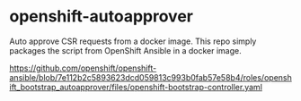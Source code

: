 # openshift-autoapprover
Auto approve CSR requests from a docker image.  This repo simply packages the script from
OpenShift Ansible in a docker image.

https://github.com/openshift/openshift-ansible/blob/7e112b2c5893623dcd059813c993b0fab57e58b4/roles/openshift_bootstrap_autoapprover/files/openshift-bootstrap-controller.yaml
